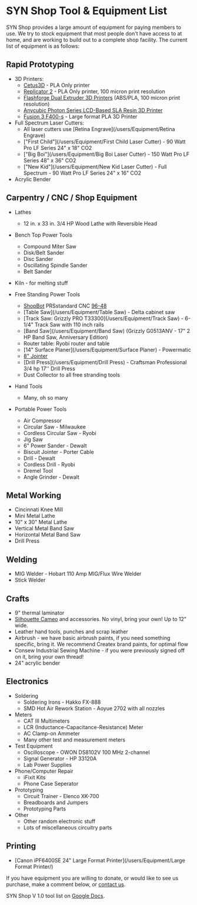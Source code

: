 # SYN Shop Tool & Equipment List

SYN Shop provides a large amount of equipment for paying members to use. We 
try to stock equipment that most people don't have access to at home, and are working to build out to a complete shop facility. The current list of equipment is as follows:

## Rapid Prototyping

* 3D Printers:
    * [Cetus3D](https://www.cetus3d.com/) - PLA Only printer
    * [Replicator 2](https://www.makerbot.com/) - PLA Only printer, 100 micron print resolution
    * [Flashforge Dual Extruder 3D Printers](https://store.flashforge.com/) (ABS/PLA, 100 micron print resolution)
    * [Anycubic Photon Series LCD-Based SLA Resin 3D Printer](https://www.anycubic.com/collections/anycubic-photon-3d-printers/products/anycubic-photon-3d-printer)
    * [Fusion 3 F400-s](/users/Equipment/F400-s) - Large format PLA 3D Printer
* Full Spectrum Laser Cutters:
    * All laser cutters use [Retina Engrave](/users/Equipment/Retina Engrave)
    * ["First Child"](/users/Equipment/First Child Laser Cutter) -  90 Watt Pro LF Series 24" x 18" CO2
    * ["Big Boi"](/users/Equipment/Big Boi Laser Cutter) - 150 Watt Pro LF Series 48" x 36" CO2
    * ["New Kid"](/users/Equipment/New Kid Laser Cutter) - Full Spectrum -  90 Watt Pro LF Series 24" x 16" CO2
* Acrylic Bender

## Carpentry / CNC / Shop Equipment

* Lathes
    * 12 in. x 33 in. 3/4 HP Wood Lathe with Reversible Head

* Bench Top Power Tools
    * Compound Miter Saw 
    * Disk/Belt Sander 
    * Disc Sander
    * Oscillating Spindle Sander
    * Belt Sander

* Kiln - for melting stuff

* Free Standing Power Tools 
    * [ShopBot](/users/Equipment/ShopBot) PRSstandard CNC [96-48](https://www.shopbottools.com/products/standard)
    * [Table Saw](/users/Equipment/Table Saw) - Delta cabinet saw 
    * [Track Saw: Grizzly PRO T33300](/users/Equipment/Track Saw) - 6-1/4" Track Saw with 110 inch rails
    * [Band Saw](/users/Equipment/Band Saw) (Grizzly G0513ANV - 17" 2 HP Band Saw, Anniversary Edition)
    * Router table: Ryobi router and table
    * [14" Surface Planer](/users/Equipment/Surface Planer) - Powermatic 
    * [8" Jointer](/users/Equipment/Jointer)
    * [Drill Press](/users/Equipment/Drill Press) - Craftsman Professional 3/4 hp 17'' Drill Press 
    * Dust Collector to all free stranding tools
    
* Hand Tools
    * Many, oh so many
    
* Portable Power Tools
    * Air Compressor 
    * Circular Saw - Milwaukee 
    * Cordless Circular Saw - Ryobi 
    * Jig Saw 
    * 6" Power Sander - Dewalt 
    * Biscuit Jointer - Porter Cable  
    * Drill - Dewalt 
    * Cordless Drill - Ryobi 
    * Dremel Tool 
    * Angle Grinder - Dewalt 
    
## Metal Working

* Cincinnati Knee Mill
* Mini Metal Lathe
* 10" x 30" Metal Lathe
* Vertical Metal Band Saw
* Horizontal Metal Band Saw
* Drill Press

## Welding

* MIG Welder - Hobart 110 Amp MIG/Flux Wire Welder 
* Stick Welder

## Crafts

* 9" thermal laminator
* [Silhouette Cameo](https://www.silhouettecameo.com/) and accessories. No vinyl, bring your own! Up to 12" wide.
* Leather hand tools, punches and scrap leather
* Airbrush - we have basic airbrush paints, if you need something specific, bring it. We recommend Createx brand paints, for optimal flow
* Consew Industrial Sewing Machine - if you were previously signed off on it, bring your own thread!
* 24" acrylic bender

## Electronics
* Soldering
  * Soldering Irons - Hakko FX-888
  * SMD Hot Air Rework Station - Aoyue 2702 with all nozzles
* Meters
  * CAT III Multimeters
  * LCR (Inductance-Capacitance-Resistance) Meter
  * AC Clamp-on Ammeter
  * Many other test and measurement meters
* Test Equipment
  * Oscilloscope - OWON DS8102V 100 MHz 2-channel
  * Signal Generator - HP 33120A
  * Lab Power Supplies
* Phone/Computer Repair
  * iFixit Kits
  * Phone Case Seperator
* Prototyping
  * Circuit Trainer - Elenco XK-700
  * Breadboards and Jumpers
  * Prototyping Parts
* Other
  * Other random electronic stuff
  * Lots of miscellaneous circuitry parts

## Printing

* [Canon iPF6400SE 24" Large Format Printer](/users/Equipment/Large Format Printer/)

 If you have equipment you are willing to donate, or would like to see us 
 purchase, make a comment below, or [contact us](https://synshop.org/contact).

		
SYN Shop V 1.0 tool list on [Google Docs](https://docs.google.com/spreadsheet/pub?hl=en_US&hl=en_US&key=0AiEeg-U7TrF4dEo1WFdSYWdCcXZYNUR2N0RNajNHSVE&single=true&gid=0&output=html).
